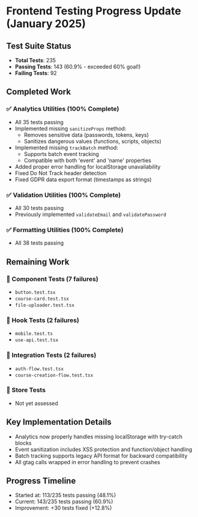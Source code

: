 # Frontend Testing Progress Update (January 2025)

## Test Suite Status
- **Total Tests**: 235
- **Passing Tests**: 143 (60.9% - exceeded 60% goal!)
- **Failing Tests**: 92

## Completed Work
### ✅ Analytics Utilities (100% Complete)
- All 35 tests passing
- Implemented missing `sanitizeProps` method:
  - Removes sensitive data (passwords, tokens, keys)
  - Sanitizes dangerous values (functions, scripts, objects)
- Implemented missing `trackBatch` method:
  - Supports batch event tracking
  - Compatible with both 'event' and 'name' properties
- Added proper error handling for localStorage unavailability
- Fixed Do Not Track header detection
- Fixed GDPR data export format (timestamps as strings)

### ✅ Validation Utilities (100% Complete)
- All 30 tests passing
- Previously implemented `validateEmail` and `validatePassword`

### ✅ Formatting Utilities (100% Complete)
- All 38 tests passing

## Remaining Work
### 🔄 Component Tests (7 failures)
- `button.test.tsx`
- `course-card.test.tsx`
- `file-uploader.test.tsx`

### 🔄 Hook Tests (2 failures)
- `mobile.test.ts`
- `use-api.test.tsx`

### 🔄 Integration Tests (2 failures)
- `auth-flow.test.tsx`
- `course-creation-flow.test.tsx`

### 🔄 Store Tests
- Not yet assessed

## Key Implementation Details
- Analytics now properly handles missing localStorage with try-catch blocks
- Event sanitization includes XSS protection and function/object handling
- Batch tracking supports legacy API format for backward compatibility
- All gtag calls wrapped in error handling to prevent crashes

## Progress Timeline
- Started at: 113/235 tests passing (48.1%)
- Current: 143/235 tests passing (60.9%)
- Improvement: +30 tests fixed (+12.8%)